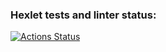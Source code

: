 ### Hexlet tests and linter status:
[![Actions Status](https://github.com/YoungPunk21/frontend-project-46/workflows/hexlet-check/badge.svg)](https://github.com/YoungPunk21/frontend-project-46/actions)